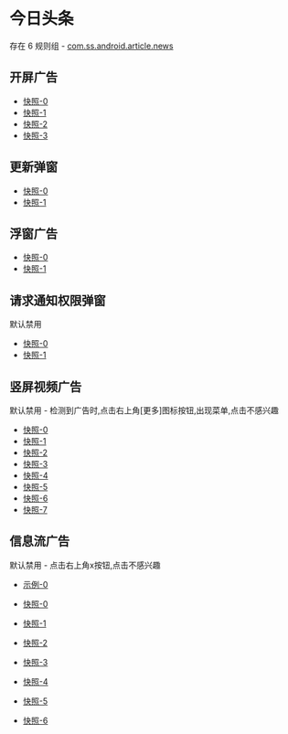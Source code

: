 # 今日头条

存在 6 规则组 - [com.ss.android.article.news](/src/apps/com.ss.android.article.news.ts)

## 开屏广告

- [快照-0](https://gkd-kit.gitee.io/import/12684954)
- [快照-1](https://gkd-kit.gitee.io/import/12754759)
- [快照-2](https://gkd-kit.gitee.io/import/12840189)
- [快照-3](https://gkd-kit.gitee.io/import/13174224)

## 更新弹窗

- [快照-0](https://gkd-kit.gitee.io/import/12685000)
- [快照-1](https://gkd-kit.gitee.io/import/12840104)

## 浮窗广告

- [快照-0](https://gkd-kit.gitee.io/import/13262675)
- [快照-1](https://gkd-kit.gitee.io/import/13274622)

## 请求通知权限弹窗

默认禁用

- [快照-0](https://gkd-kit.gitee.io/import/12706699)
- [快照-1](https://gkd-kit.gitee.io/import/12840217)

## 竖屏视频广告

默认禁用 - 检测到广告时,点击右上角[更多]图标按钮,出现菜单,点击不感兴趣

- [快照-0](https://gkd-kit.gitee.io/import/12679277)
- [快照-1](https://gkd-kit.gitee.io/import/12679280)
- [快照-2](https://gkd-kit.gitee.io/import/12733282)
- [快照-3](https://gkd-kit.gitee.io/import/12763251)
- [快照-4](https://gkd-kit.gitee.io/import/12763252)
- [快照-5](https://gkd-kit.gitee.io/import/12733281)
- [快照-6](https://gkd-kit.gitee.io/import/13185633)
- [快照-7](https://gkd-kit.gitee.io/import/13186082)

## 信息流广告

默认禁用 - 点击右上角x按钮,点击不感兴趣

- [示例-0](https://user-images.githubusercontent.com/44717382/273436460-cf007525-81ce-418b-ac05-3bfd75a627fe.gif)

- [快照-0](https://gkd-kit.gitee.io/import/12733098)
- [快照-1](https://gkd-kit.gitee.io/import/12755264)
- [快照-2](https://gkd-kit.gitee.io/import/12836272)
- [快照-3](https://gkd-kit.gitee.io/import/12840162)
- [快照-4](https://gkd-kit.gitee.io/import/13093576)
- [快照-5](https://gkd-kit.gitee.io/import/12733152)
- [快照-6](https://gkd-kit.gitee.io/import/12755265)
